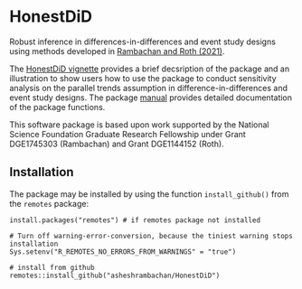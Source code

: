 # HonestDiD

Robust inference in differences-in-differences and event study designs using methods developed in [Rambachan and Roth (2021)](https://asheshrambachan.github.io/assets/files/hpt-draft.pdf).

The [HonestDiD vignette](doc/HonestDiD_Example.pdf) provides a brief decsription of the package and 
an illustration to show users how to use the package to conduct sensitivity analysis on the parallel trends assumption 
in difference-in-differences and event study designs. The package [manual](doc/manual.pdf) provides detailed documentation of the package functions.

This software package is based upon work supported by the National Science
Foundation Graduate Research Fellowship under Grant DGE1745303 (Rambachan) and Grant DGE1144152 (Roth). 

## Installation

The package may be installed by using the function `install_github()` from the `remotes` package:

```
install.packages("remotes") # if remotes package not installed

# Turn off warning-error-conversion, because the tiniest warning stops installation
Sys.setenv("R_REMOTES_NO_ERRORS_FROM_WARNINGS" = "true")

# install from github
remotes::install_github("asheshrambachan/HonestDiD")
```
